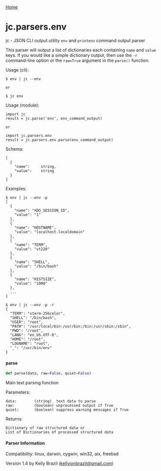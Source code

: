 [Home](https://kellyjonbrazil.github.io/jc/)
<a id="jc.parsers.env"></a>

# jc.parsers.env

jc - JSON CLI output utility `env` and `printenv` command output parser

This parser will output a list of dictionaries each containing `name` and
`value` keys. If you would like a simple dictionary output, then use the
`-r` command-line option or the `raw=True` argument in the `parse()`
function.

Usage (cli):

    $ env | jc --env

    or

    $ jc env

Usage (module):

    import jc
    result = jc.parse('env', env_command_output)

    or

    import jc.parsers.env
    result = jc.parsers.env.parse(env_command_output)

Schema:

    [
      {
        "name":     string,
        "value":    string
      }
    ]

Examples:

    $ env | jc --env -p
    [
      {
        "name": "XDG_SESSION_ID",
        "value": "1"
      },
      {
        "name": "HOSTNAME",
        "value": "localhost.localdomain"
      },
      {
        "name": "TERM",
        "value": "vt220"
      },
      {
        "name": "SHELL",
        "value": "/bin/bash"
      },
      {
        "name": "HISTSIZE",
        "value": "1000"
      },
      ...
    ]

    $ env | jc --env -p -r
    {
      "TERM": "xterm-256color",
      "SHELL": "/bin/bash",
      "USER": "root",
      "PATH": "/usr/local/bin:/usr/bin:/bin:/usr/sbin:/sbin",
      "PWD": "/root",
      "LANG": "en_US.UTF-8",
      "HOME": "/root",
      "LOGNAME": "root",
      "_": "/usr/bin/env"
    }

<a id="jc.parsers.env.parse"></a>

#### parse

```python
def parse(data, raw=False, quiet=False)
```

Main text parsing function

Parameters:

    data:        (string)  text data to parse
    raw:         (boolean) unprocessed output if True
    quiet:       (boolean) suppress warning messages if True

Returns:

    Dictionary of raw structured data or
    List of Dictionaries of processed structured data

#### Parser Information
Compatibility:  linux, darwin, cygwin, win32, aix, freebsd

Version 1.4 by Kelly Brazil (kellyjonbrazil@gmail.com)
